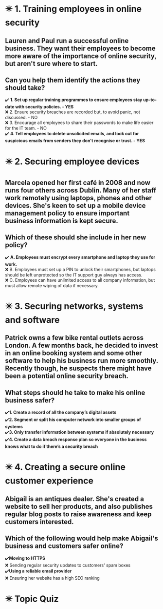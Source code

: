# :eight_pointed_black_star: 1. Training employees in online security

## Lauren and Paul run a successful online business. They want their employees to become more aware of the importance of online security, but aren't sure where to start.

## Can you help them identify the actions they should take?

:heavy_check_mark: **1. Set up regular training programmes to ensure employees stay up-to-date with security policies. - YES**\
:x: 2. Ensure security breaches are recorded but, to avoid panic, not discussed. - NO\
:x: 3. Encourage all employees to share their passwords to make life easier for the IT team. - NO\
:heavy_check_mark: **4. Tell employees to delete unsolicited emails, and look out for suspicious emails from senders they don't recognise or trust. - YES**

# :eight_pointed_black_star: 2. Securing employee devices

## Marcela opened her first café in 2008 and now runs four others across Dublin. Many of her staff work remotely using laptops, phones and other devices. She's keen to set up a mobile device management policy to ensure important business information is kept secure.

## Which of these should she include in her new policy?

:heavy_check_mark: **A. Employees must encrypt every smartphone and laptop they use for work.**\
:x: B. Employees must set up a PIN to unlock their smartphones, but laptops should be left unprotected so the IT support guy always has access.\
:x: C. Employees can have unlimited access to all company information, but must allow remote wiping of data if necessary.

# :eight_pointed_black_star: 3. Securing networks, systems and software

## Patrick owns a few bike rental outlets across London. A few months back, he decided to invest in an online booking system and some other software to help his business run more smoothly. Recently though, he suspects there might have been a potential online security breach.

## What steps should he take to make his online business safer?

:heavy_check_mark:**1. Create a record of all the company’s digital assets**\
:heavy_check_mark:**2. Segment or split his computer network into smaller groups of systems**\
:heavy_check_mark:**3. Only transfer information between systems if absolutely necessary**\
:heavy_check_mark:**4. Create a data breach response plan so everyone in the business knows what to do if there’s a security breach**

# :eight_pointed_black_star: 4. Creating a secure online customer experience

## Abigail is an antiques dealer. She's created a website to sell her products, and also publishes regular blog posts to raise awareness and keep customers interested.

## Which of the following would help make Abigail's business and customers safer online?

:heavy_check_mark:**Moving to HTTPS**\
:x: Sending regular security updates to customers' spam boxes\
:heavy_check_mark:**Using a reliable email provider**\
:x: Ensuring her website has a high SEO ranking

# :eight_pointed_black_star: Topic Quiz